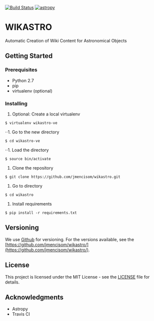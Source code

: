 [![Build Status](https://travis-ci.org/jmencisom/wikastro.svg?branch=master)](https://travis-ci.org/jmencisom/wikastro)
[![astropy](http://img.shields.io/badge/powered%20by-AstroPy-orange.svg?style=flat)](http://www.astropy.org/)

# WIKASTRO
Automatic Creation of Wiki Content for Astronomical Objects

## Getting Started

### Prerequisites

* Python 2.7
* pip
* virtualenv (optional)

### Installing

1. Optional: Create a local virtualenv 
```
$ virtualenv wikastro-ve
```

⋅⋅1. Go to the new directory
```
$ cd wikastro-ve
```

⋅⋅1. Load the directory
```
$ source bin/activate
```

1. Clone the repository
```
$ git clone https://github.com/jmencisom/wikastro.git
```

1. Go to directory
```
$ cd wikastro
```

1. Install requirements
```
$ pip install -r requirements.txt
```

## Versioning

We use [Github](http://github.com/) for versioning. For the versions available, see the [https://github.com/jmencisom/wikastro/](https://github.com/jmencisom/wikastro/). 

## License

This project is licensed under the MIT License - see the [LICENSE](LICENSE) file for details.

## Acknowledgments

* Astropy
* Travis CI
